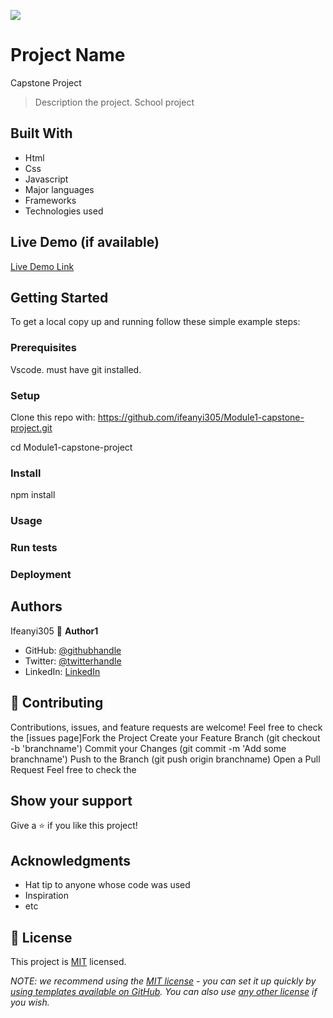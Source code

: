 ![](https://img.shields.io/badge/Microverse-blueviolet)

# Project Name
Capstone Project

> Description the project.
School project

## Built With
- Html
- Css
- Javascript
- Major languages
- Frameworks
- Technologies used

## Live Demo (if available)

[Live Demo Link](https://livedemo.com)


## Getting Started

To get a local copy up and running follow these simple example steps:


### Prerequisites
Vscode. must have git installed.

### Setup
Clone this repo with: https://github.com/ifeanyi305/Module1-capstone-project.git

cd Module1-capstone-project

### Install
npm install
### Usage

### Run tests

### Deployment



## Authors
Ifeanyi305
👤 **Author1**

- GitHub: [@githubhandle](https://github.com/ifeanyi305)
- Twitter: [@twitterhandle](https://twitter.com/Otiifeanyi2020)
- LinkedIn: [LinkedIn](https://www.linkedin.com/in/oti-joseph-56992723b/)

## 🤝 Contributing

Contributions, issues, and feature requests are welcome! Feel free to check the [issues page]Fork the Project Create your Feature Branch (git checkout -b 'branchname') Commit your Changes (git commit -m 'Add some branchname') Push to the Branch (git push origin branchname) Open a Pull Request Feel free to check the

## Show your support

Give a ⭐️ if you like this project!

## Acknowledgments

- Hat tip to anyone whose code was used
- Inspiration
- etc

## 📝 License

This project is [MIT](./LICENSE) licensed.

_NOTE: we recommend using the [MIT license](https://choosealicense.com/licenses/mit/) - you can set it up quickly by [using templates available on GitHub](https://docs.github.com/en/communities/setting-up-your-project-for-healthy-contributions/adding-a-license-to-a-repository). You can also use [any other license](https://choosealicense.com/licenses/) if you wish._

